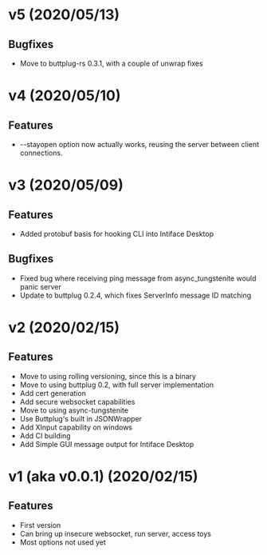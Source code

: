 # v5 (2020/05/13)

## Bugfixes

- Move to buttplug-rs 0.3.1, with a couple of unwrap fixes

# v4 (2020/05/10)

## Features

- --stayopen option now actually works, reusing the server between
  client connections.

# v3 (2020/05/09)

## Features

- Added protobuf basis for hooking CLI into Intiface Desktop

## Bugfixes

- Fixed bug where receiving ping message from async_tungstenite would
  panic server
- Update to buttplug 0.2.4, which fixes ServerInfo message ID matching

# v2 (2020/02/15)

## Features

- Move to using rolling versioning, since this is a binary
- Move to using buttplug 0.2, with full server implementation
- Add cert generation
- Add secure websocket capabilities
- Move to using async-tungstenite
- Use Buttplug's built in JSONWrapper
- Add XInput capability on windows
- Add CI building
- Add Simple GUI message output for Intiface Desktop

# v1 (aka v0.0.1) (2020/02/15)

## Features

- First version
- Can bring up insecure websocket, run server, access toys
- Most options not used yet
